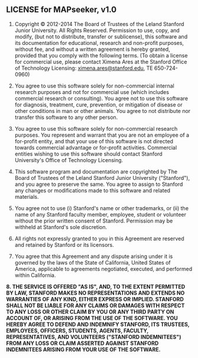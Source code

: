 ## LICENSE for MAPseeker, v1.0

1. Copyright &copy; 2012-2014 The Board of Trustees of the Leland Stanford
Junior University. All Rights Reserved. Permission to use, copy, and
modify, (but not to distribute, transfer or sublicense), this software
and its documentation for educational, research and non-profit purposes,
without fee, and without a written agreement is hereby granted, provided
that you comply with the following terms.  (To obtain a license for
commercial use, please contact Ximena Ares at the Stanford Office of
Technology Licensing: ximena.ares@stanford.edu, TE 650-724-0960)

2. You agree to use this software solely for non-commercial internal
research purposes and not for commercial use (which includes commercial
research or consulting). You agree not to use this software for diagnosis,
treatment, cure, prevention, or mitigation of disease or other conditions
in man or other animals.  You agree to not distribute nor transfer this
software to any other person.

3. You agree to use this software solely for non-commercial research purposes.
You represent and warrant that you are not an employee of a for-profit entity,
and that your use of this software is not directed towards commercial advantage
or for-profit activities. Commercial entities wishing to use this software
should contact Stanford University's Office of Technology Licensing.

4. This software program and documentation are copyrighted by The Board of
Trustees of the Leland Stanford Junior University ("Stanford"), and you agree
to preserve the same.  You agree to assign to Stanford any changes or modifications
made to this software and related materials. 

5. You agree not to use (i) Stanford's name or other trademarks, or (ii) the
name of any Stanford faculty member, employee, student or volunteer without
the prior written consent of Stanford. Permission may be withheld at Stanford's
sole discretion. 

6. All rights not expressly granted to you in this Agreement are reserved and
retained by Stanford or its licensors.

7. You agree that this Agreement and any dispute arising under it is governed
by the laws of the State of California, United States of America, applicable
to agreements negotiated, executed, and performed within California.
<strong>
8. THE SERVICE IS OFFERED "AS IS", AND, TO THE EXTENT PERMITTED BY LAW, STANFORD
MAKES NO REPRESENTATIONS AND EXTENDS NO WARRANTIES OF ANY KIND, EITHER EXPRESS
OR IMPLIED. STANFORD SHALL NOT BE LIABLE FOR ANY CLAIMS OR DAMAGES WITH RESPECT
TO ANY LOSS OR OTHER CLAIM BY YOU OR ANY THIRD PARTY ON ACCOUNT OF, OR ARISING
FROM THE USE OF THE SOFTWARE. YOU HEREBY AGREE TO DEFEND AND INDEMNIFY STANFORD,
ITS TRUSTEES, EMPLOYEES, OFFICERS, STUDENTS, AGENTS, FACULTY, REPRESENTATIVES,
AND VOLUNTEERS ("STANFORD INDEMNITEES") FROM ANY LOSS OR CLAIM ASSERTED AGAINST
STANFORD INDEMNITEES ARISING FROM YOUR USE OF THE SOFTWARE.</strong>
